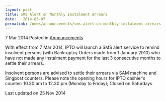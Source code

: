 ```yaml
---
layout: post
title: SMS Alert on Monthly Instalment Arrears
date:   2014-03-07
permalink: /news/announcements/sms-alert-on-monthly-instalment-arrears
---
```



7 Mar 2014 Posted in [Announcements](/news/announcements)

With effect from 7 Mar 2014, IPTO will launch a SMS alert service to remind insolvent persons (with Bankruptcy Orders made from 1 January 2010) who have not made any instalment payment for the last 3 consecutive months to settle their arrears.

Insolvent persons are advised to settle their arrears via SAM machine and Singpost counters. Please note the opening hours for IPTO cashier’s counter: 10.30 am to 12.30 pm (Monday to Friday); Closed on Saturdays.

<p class="right-side-updated">Last updated on 25 Nov 2014</p> 
